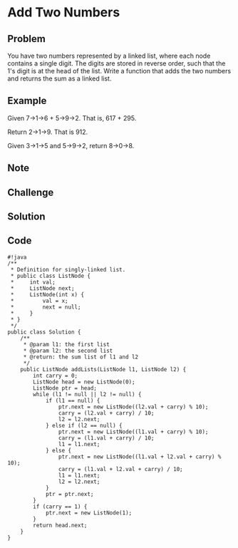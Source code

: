 Add Two Numbers
===



Problem
-------

You have two numbers represented by a linked list, where each node contains a single digit. The digits are stored in reverse order, such that the 1's digit is at the head of the list. Write a function that adds the two numbers and returns the sum as a linked list.

Example
-------

Given 7->1->6 + 5->9->2. That is, 617 + 295.

Return 2->1->9. That is 912.

Given 3->1->5 and 5->9->2, return 8->0->8.

Note
---------

Challenge
---------

Solution
--------

Code
----

    #!java
    /**
     * Definition for singly-linked list.
     * public class ListNode {
     *     int val;
     *     ListNode next;
     *     ListNode(int x) {
     *         val = x;
     *         next = null;      
     *     }
     * }
     */
    public class Solution {
        /**
         * @param l1: the first list
         * @param l2: the second list
         * @return: the sum list of l1 and l2 
         */
        public ListNode addLists(ListNode l1, ListNode l2) {
            int carry = 0;
            ListNode head = new ListNode(0);
            ListNode ptr = head;
            while (l1 != null || l2 != null) {
                if (l1 == null) {
                    ptr.next = new ListNode((l2.val + carry) % 10);
                    carry = (l2.val + carry) / 10;
                    l2 = l2.next;
                } else if (l2 == null) {
                    ptr.next = new ListNode((l1.val + carry) % 10);
                    carry = (l1.val + carry) / 10;
                    l1 = l1.next;
                } else {
                    ptr.next = new ListNode((l1.val + l2.val + carry) % 10);
                    carry = (l1.val + l2.val + carry) / 10;
                    l1 = l1.next;
                    l2 = l2.next;
                }
                ptr = ptr.next;
            }
            if (carry == 1) {
                ptr.next = new ListNode(1);
            }
            return head.next;
        }
    }